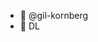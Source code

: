 - 👋 @gil-kornberg
- 👀 DL

<!---
gil-kornberg/gil-kornberg is a ✨ special ✨ repository because its `README.md` (this file) appears on your GitHub profile.
You can click the Preview link to take a look at your changes.
--->

